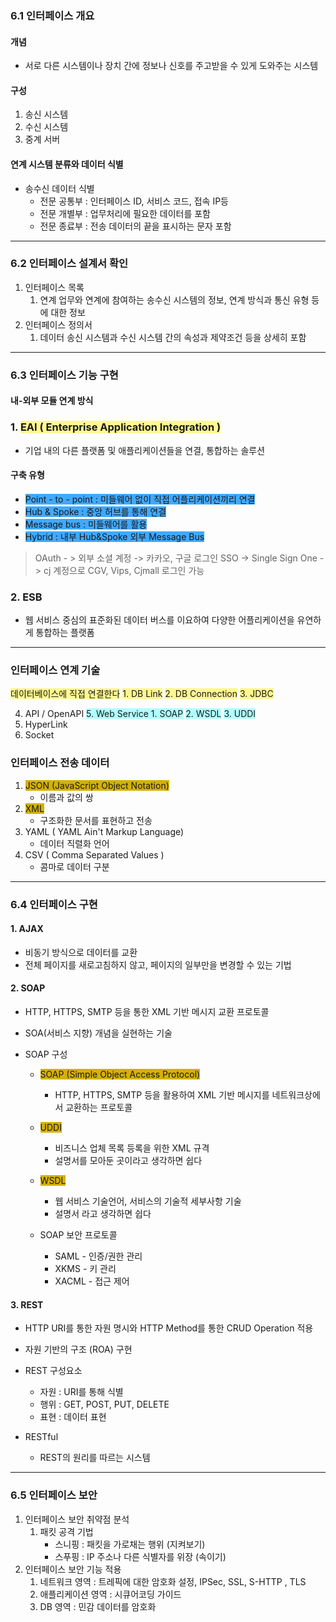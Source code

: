 
### 6.1 인터페이스 개요
#### 개념
- 서로 다른 시스템이나 장치 간에 정보나 신호를 주고받을 수 있게 도와주는 시스템

#### 구성
1. 송신 시스템
2. 수신 시스템
3. 중계 서버

#### 연계 시스템 분류와 데이터 식별
- 송수신 데이터 식별
	- 전문 공통부 : 인터페이스 ID, 서비스 코드, 접속 IP등
	- 전문 개별부 : 업무처리에 필요한 데이터를 포함
	- 전문 종료부 : 전송 데이터의 끝을 표시하는 문자 포함

---
### 6.2 인터페이스 설계서 확인

1. 인터페이스 목록
	1. 연계 업무와 연계에 참여하는 송수신 시스템의 정보, 연계 방식과 통신 유형 등에 대한 정보
2. 인터페이스 정의서
	1. 데이터 송신 시스템과 수신 시스템 간의 속성과 제약조건 등을 상세히 포함

---
### 6.3 인터페이스 기능 구현

#### 내-외부 모듈 연계 방식

### 1. <span style="background:#fff88f">EAI ( Enterprise Application Integration )</span>
- 기업 내의 다른 플랫폼 및 애플리케이션들을 연결, 통합하는 솔루션

#### 구축 유형

- <span style="background:#40a9ff">Point - to - point : 미들웨어 없이 직접 어플리케이션끼리 연결</span>
- <span style="background:#40a9ff">Hub & Spoke :  중앙 허브를 통해 연결</span>
- <span style="background:#40a9ff">Message bus : 미들웨어를 활용</span>
- <span style="background:#40a9ff">Hybrid : 내부 Hub&Spoke 외부 Message Bus</span>

>OAuth - > 외부 소셜 계정 -> 카카오, 구글 로그인
>SSO -> Single Sign One -> cj 계정으로 CGV, Vips, Cjmall 로그인 가능
### 2. ESB
- 웹 서비스 중심의 표준화된 데이터 버스를 이요하여 다양한 어플리케이션을 유연하게 통합하는 플랫폼

---
### 인터페이스 연계 기술

<span style="background:#fff88f">데이터베이스에 직접 연결한다</span>
<span style="background:#fff88f">1. DB Link</span>
<span style="background:#fff88f">2. DB Connection</span>
<span style="background:#fff88f">3. JDBC</span>

4. API / OpenAPI
<span style="background:#b1ffff">5. Web Service </span>
<span style="background:#b1ffff">	1. SOAP</span>
<span style="background:#b1ffff">	2. WSDL</span>
<span style="background:#b1ffff">	3. UDDI</span>
5. HyperLink
6. Socket


### 인터페이스 전송 데이터

1. <span style="background:#d4b106">JSON (JavaScript Object Notation)</span>
	- 이름과 값의 쌍
2. <span style="background:#d4b106">XML</span>
	- 구조화한 문서를 표현하고 전송
3. YAML ( YAML Ain't Markup Language)
	- 데이터 직렬화 언어
4. CSV ( Comma Separated Values )
	- 콤마로 데이터 구분

---
### 6.4 인터페이스 구현

#### 1. AJAX
- 비동기 방식으로 데이터를 교환
- 전체 페이지를 새로고침하지 않고, 페이지의 일부만을 변경할 수 있는 기법

#### 2. SOAP
- HTTP, HTTPS, SMTP 등을 통한 XML 기반 메시지 교환 프로토콜
- SOA(서비스 지향) 개념을 실현하는 기술 

- SOAP 구성
	- <span style="background:#d4b106">SOAP (Simple Object Access Protocol)</span>
		- HTTP, HTTPS, SMTP 등을 활용하여 XML 기반 메시지를 네트워크상에서 교환하는 프로토콜
	- <span style="background:#d4b106">UDDI </span>
		- 비즈니스 업체 목록 등록을 위한 XML 규격
		- 설명서를 모아둔 곳이라고 생각하면 쉽다
	- <span style="background:#d4b106">WSDL</span>
		- 웹 서비스 기술언어, 서비스의 기술적 세부사항 기술
		- 설명서 라고 생각하면 쉽다

	- SOAP 보안 프로토콜
		- SAML - 인증/권한 관리
		- XKMS - 키 관리
		- XACML - 접근 제어

#### 3. REST
- HTTP URI를 통한 자원 명시와 HTTP Method를 통한 CRUD Operation 적용
- 자원 기반의 구조 (ROA) 구현

- REST 구성요소
	- 자원 : URI를 통해 식별
	- 행위 : GET, POST, PUT, DELETE
	- 표현 : 데이터 표현
- RESTful
	- REST의 원리를 따르는 시스템

---
### 6.5 인터페이스 보안

1. 인터페이스 보안 취약점 분석
	1. 패킷 공격 기법
		- 스니핑 : 패킷을 가로채는 행위 (지켜보기)
		- 스푸핑 : IP 주소나 다른 식별자를 위장 (속이기)
2. 인터페이스 보안 기능 적용
	1. 네트워크 영역 : 트레픽에 대한 암호화 설정, IPSec, SSL, S-HTTP , TLS
	2. 애플리케이션 영역 : 시큐어코딩 가이드
	3. DB 영역 : 민감 데이터를 암호화


